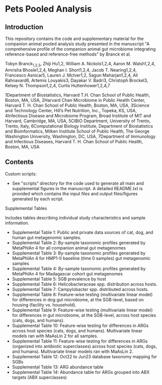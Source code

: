  
# Pets Pooled Analysis

## Introduction

This repository contains the code and supplementary material for the companion animal pooled analysis study presented in the manuscript "A comprehensive profile of the companion animal gut microbiome integrating reference-based and reference-free methods" by Branck et al.

Tobyn Branck<sub>1,2,3</sub>, Zhiji Hu1,2, William A. Nickols1,2,4, Aaron M. Walsh1,2,4, Amrisha Bhosle1,2,4, Meghan I. Short1,2,4, Jacob T. Nearing1,2,4, Francesco Asnicar5, Lauren J. McIver1,2, Sagun Maharjan1,2,4, Ali Rahnavard6, Artemis Louyakis3, Dayakar V. Badri3, Christoph Brockel3, Kelsey N. Thompson1,2,4, Curtis Huttenhower1,2,4,7

1Department of Biostatistics, Harvard T.H. Chan School of Public Health, Boston, MA, USA, 2Harvard Chan Microbiome in Public Health Center, Harvard T. H. Chan School of Public Health, Boston, MA, USA, 3Science and Technology Center, Hill’s Pet Nutrition, Inc., Topeka, KS, USA, 4Infectious Disease and Microbiome Program, Broad Institute of MIT and Harvard, Cambridge, MA, USA, 5CIBIO Department, University of Trento, Trento, Italy, 6Computational Biology Institute, Department of Biostatistics and Bioinformatics, Milken Institute School of Public Health, The George Washington University, Washington, DC, USA, 7Department of Immunology and Infectious Diseases, Harvard T. H. Chan School of Public Health, Boston, MA, USA

## Contents
Custom scripts:
* See "scripts" directory for the code used to generate all main and supplemental figures in the manuscript. A detailed README.txt is provided which contains the input files and output files/figures generated by each script.

Supplemental Tables

Includes tables describing individual study characteristics and sample information.
* Supplemental Table 1: 	Public and private data sources of cat, dog, and human gut metagenomic samples.								
* Supplemental Table 2: 	By-sample taxonomic profiles generated by MetaPhlAn 4 for all companion animal gut metagenomes								
* Supplemental Table 3: 	By-sample taxonomic profiles generated by MetaPhlAn 4 for HMP1-II baseline (time 0 samples) gut metagenomic samples 																	
* Supplemental Table 4: 	By-sample taxonomic profiles generated by MetaPhlAn 4 for Madagascar cohort gut metagenomes								
* Supplemental Table 5: 	SGB prevalence by host					
* Supplemental Table 6:	Helicobacteraceae spp. distribution across hosts. 							
* Supplemental Table 7: Campylobacter spp. distributed across hosts.								
* Supplemental Table 8: Feature-wise testing (multivariate linear model) for differences in dog gut microbiome, at the SGB-level, based on housing (facility vs. household).
* Supplemental Table 9: Feature-wise testing (multivariate linear model) for differences in gut microbiome, at the SGB-level, across host species (cats, dogs, and humans).								
* Supplemental Table 10: Feature-wise testing for differences in ARGs across host species (cats, dogs, and humans). Multivariate linear models ran with MaAsLin 2 for all samples.
* Supplemental Table 11: Feature-wise testing for differences in ARGs (organized into antibiotic superclasses) across host species (cats, dogs, and humans). Multivariate linear models ran with MaAsLin 2.
* Supplemental Table 12: Oct22 to Jun23 database taxonomy mapping for SGBs
* Supplemental Table 13: ARG abundance table
* Supplemental Table 14: Abundance table for ARGs grouped into ABX targets (ABX superclasses)
